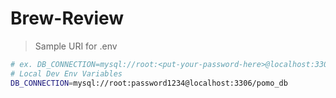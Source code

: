 # Brew-Review

> Sample URI for .env

```sh
# ex. DB_CONNECTION=mysql://root:<put-your-password-here>@localhost:3306/pomo_db
# Local Dev Env Variables
DB_CONNECTION=mysql://root:password1234@localhost:3306/pomo_db
```